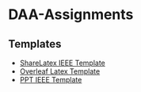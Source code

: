 # DAA-Assignments

## Templates
- [ShareLatex IEEE Template](https://www.sharelatex.com/project/5a65b9351214950d9d824b7d)
- [Overleaf Latex Template](https://www.overleaf.com/13335744shzknjpjtjmb#/51394836/)
- [PPT IEEE Template](https://brand-experience.ieee.org/templates-tools-resources/templates/ieee-powerpoint-templates/)
